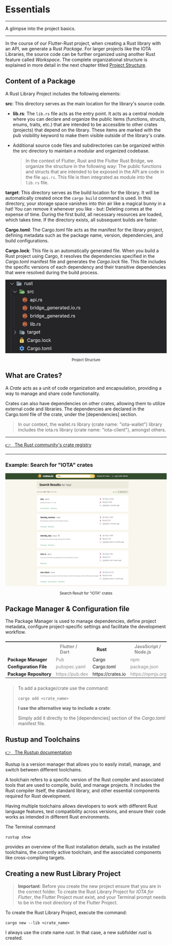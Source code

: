 # Essentials

---

A glimpse into the project basics.

---

In the course of our Flutter-Rust project, when creating a Rust library with an API, we generate a Rust _Package_. For larger projects like the IOTA Libraries, the source code can be further organized using another Rust feature called _Workspace_. The complete organizational structure is explained in more detail in the next chapter titled [Project Structure](project-structure.md).

## Content of a Package

A Rust Library Project includes the following elements:

**src**: This directory serves as the main location for the library's source code.

- **lib.rs**: The `lib.rs` file acts as the entry point. It acts as a central module where you can declare and organize the public items (functions, structs, enums, traits, etc.) that are intended to be accessible to other crates (projects) that depend on the library. These items are marked with the pub visibility keyword to make them visible outside of the library's crate.
- Additional source code files and subdirectories can be organized within the src directory to maintain a modular and organized codebase.

  > In the context of Flutter, Rust and the Flutter Rust Bridge, we organize the structure in the following way: The public functions and structs that are intended to be exposed in the API are code in the file `api.rs`. This file is then integrated as module into the `lib.rs` file.

**target**: This directory serves as the build location for the library. It will be automatically created once the `cargo build` command is used. In this directory, your storage space vanishes into thin air like a magical bunny in a hat! You can remove it whenever you like - but: Deleting comes at the expense of time. During the first build, all necessary resources are loaded, which takes time. If the directory exists, all subsequent builds are faster.

**Cargo.toml**: The Cargo.toml file acts as the manifest for the library project, defining metadata such as the package name, version, dependencies, and build configurations.

**Cargo.lock**: This file is an automatically generated file. When you build a Rust project using Cargo, it resolves the dependencies specified in the _Cargo.toml_ manifest file and generates the _Cargo.lock_ file. This file includes the specific versions of each dependency and their transitive dependencies that were resolved during the build process.

<figure style="margin:0;"><img src="../../assets/rust_structure.jpg" alt=""><figcaption style="font-size: 0.8em;text-align:center;"><p>Project Structure</p></figcaption></figure>

## What are Crates?

A _Crate_ acts as a unit of code organization and encapsulation, providing a way to manage and share code functionality.

Crates can also have dependencies on other crates, allowing them to utilize external code and libraries. The dependencies are declared in the Cargo.toml file of the crate, under the [dependencies] section.

> In our context, the wallet.rs library (crate name: "iota-wallet") library includes the iota.rs library (crate name: "iota-client"), amongst others.

---

<a href="https://crates.io" target="_blank">👉 &nbsp; The Rust community's crate registry</a>

---

### Example: Search for "IOTA" crates

<figure style="margin:0;"><img src="../../assets/crates_iota.jpg" alt=""><figcaption style="font-size: 0.8em;text-align:center;"><p>Search Result for "IOTA" crates</p></figcaption></figure>

## Package Manager & Configuration file

The Package Manager is used to manage dependencies, define project metadata, configure project-specific settings and facilitate the development workflow.

<table style="display: flex; justify-content: left;">
<tr>
<th style="text-align:left;padding:5px 20px;"></th>
<th style="text-align:left;padding:5px 20px;opacity:0.5;">Flutter / Dart</th>
<th style="text-align:left;padding:5px 20px;">Rust</th>
<th style="text-align:left;padding:5px 20px;opacity:0.5;">JavaScript / Node.js</th>
</tr>
<tr>
<td style="white-space:nowrap;vertical-align:top;"><b>Package Manager</b></td>
<td style="white-space:nowrap;vertical-align:top;opacity:0.5;">Pub</td>
<td style="white-space:nowrap;vertical-align:top;">Cargo</td>
<td style="white-space:nowrap;vertical-align:top;opacity:0.5;">npm</td>
</tr>
<tr>
<td style="white-space:nowrap;vertical-align:top;"><b>Configuration File</b></td>
<td style="white-space:nowrap;vertical-align:top;opacity:0.5;">pubspec.yaml</td>
<td style="white-space:nowrap;vertical-align:top;">Cargo.toml</td>
<td style="white-space:nowrap;vertical-align:top;opacity:0.5;">package.json</td>
</tr>
<tr>
<td style="white-space:nowrap;vertical-align:top;"><b>Package Repository</b></td>
<td style="white-space:nowrap;vertical-align:top;opacity:0.5;">https://pub.dev</td>
<td style="white-space:nowrap;vertical-align:top;">https://crates.io</td>
<td style="white-space:nowrap;vertical-align:top;opacity:0.5;">https://npmjs.org</td>
</tr></table>

###

> To add a package/crate use the command:
>
> `cargo add <crate_name>`
>
> **I use the alternative way to include a crate**:
>
> Simply add it directly to the [dependencies] section of the _Cargo.toml_ manifest file.

## Rustup and Toolchains

<a href="https://rust-lang.github.io/rustup/index.html" target="_blank">👉 &nbsp; The Rustup documentation</a>

Rustup is a version manager that allows you to easily install, manage, and switch between different toolchains.

A toolchain refers to a specific version of the Rust compiler and associated tools that are used to compile, build, and manage projects. It includes the Rust compiler itself, the standard library, and other essential components required for Rust development.

Having multiple toolchains allows developers to work with different Rust language features, test compatibility across versions, and ensure their code works as intended in different Rust environments.

The Terminal command

`rustup show`

provides an overview of the Rust installation details, such as the installed toolchains, the currently active toolchain, and the associated components like cross-compiling targets.

## Creating a new Rust Library Project

> **Important**: Before you create the new project ensure that you are in the correct folder. To create the Rust Library Project for _IOTA for Flutter_, the Flutter Project must exist, and your Terminal prompt needs to be in the root directory of the Flutter Project.

To create the Rust Library Project, execute the command:

`cargo new --lib <crate_name>`

I always use the crate name _rust_. In that case, a new subfolder _rust_ is created.
